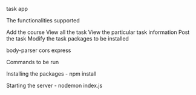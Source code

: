 task app

The functionalities supported

Add the course
View all the task
View the particular task information
Post the task
Modify the task
packages to be installed

body-parser cors express

Commands to be run

Installing the packages - npm install

Starting the server - nodemon index.js

